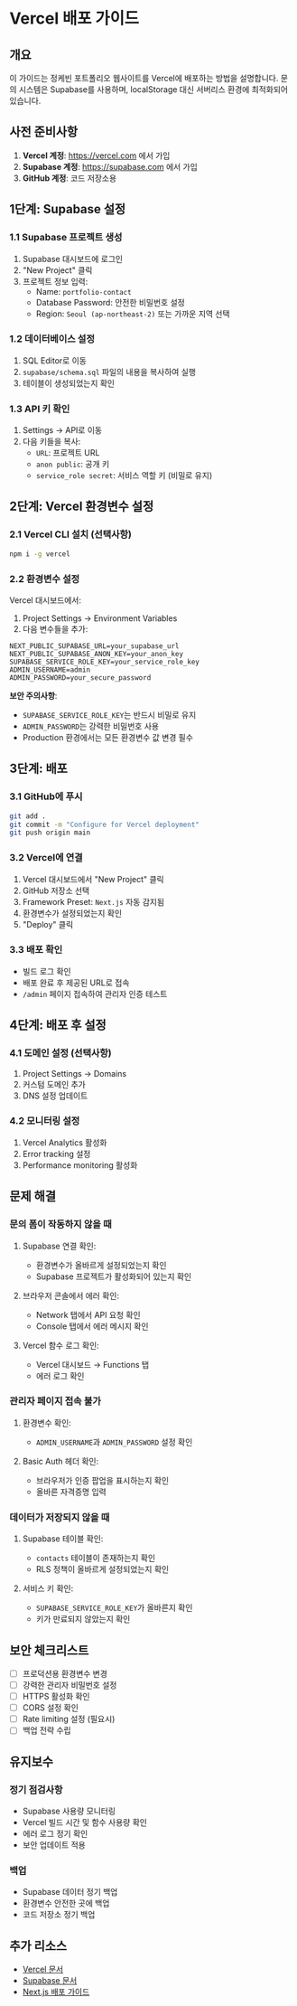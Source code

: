 # Vercel 배포 가이드

## 개요
이 가이드는 정케빈 포트폴리오 웹사이트를 Vercel에 배포하는 방법을 설명합니다. 문의 시스템은 Supabase를 사용하며, localStorage 대신 서버리스 환경에 최적화되어 있습니다.

## 사전 준비사항

1. **Vercel 계정**: https://vercel.com 에서 가입
2. **Supabase 계정**: https://supabase.com 에서 가입
3. **GitHub 계정**: 코드 저장소용

## 1단계: Supabase 설정

### 1.1 Supabase 프로젝트 생성
1. Supabase 대시보드에 로그인
2. "New Project" 클릭
3. 프로젝트 정보 입력:
   - Name: `portfolio-contact`
   - Database Password: 안전한 비밀번호 설정
   - Region: `Seoul (ap-northeast-2)` 또는 가까운 지역 선택

### 1.2 데이터베이스 설정
1. SQL Editor로 이동
2. `supabase/schema.sql` 파일의 내용을 복사하여 실행
3. 테이블이 생성되었는지 확인

### 1.3 API 키 확인
1. Settings → API로 이동
2. 다음 키들을 복사:
   - `URL`: 프로젝트 URL
   - `anon public`: 공개 키
   - `service_role secret`: 서비스 역할 키 (비밀로 유지)

## 2단계: Vercel 환경변수 설정

### 2.1 Vercel CLI 설치 (선택사항)
```bash
npm i -g vercel
```

### 2.2 환경변수 설정
Vercel 대시보드에서:
1. Project Settings → Environment Variables
2. 다음 변수들을 추가:

```
NEXT_PUBLIC_SUPABASE_URL=your_supabase_url
NEXT_PUBLIC_SUPABASE_ANON_KEY=your_anon_key
SUPABASE_SERVICE_ROLE_KEY=your_service_role_key
ADMIN_USERNAME=admin
ADMIN_PASSWORD=your_secure_password
```

**보안 주의사항**:
- `SUPABASE_SERVICE_ROLE_KEY`는 반드시 비밀로 유지
- `ADMIN_PASSWORD`는 강력한 비밀번호 사용
- Production 환경에서는 모든 환경변수 값 변경 필수

## 3단계: 배포

### 3.1 GitHub에 푸시
```bash
git add .
git commit -m "Configure for Vercel deployment"
git push origin main
```

### 3.2 Vercel에 연결
1. Vercel 대시보드에서 "New Project" 클릭
2. GitHub 저장소 선택
3. Framework Preset: `Next.js` 자동 감지됨
4. 환경변수가 설정되었는지 확인
5. "Deploy" 클릭

### 3.3 배포 확인
- 빌드 로그 확인
- 배포 완료 후 제공된 URL로 접속
- `/admin` 페이지 접속하여 관리자 인증 테스트

## 4단계: 배포 후 설정

### 4.1 도메인 설정 (선택사항)
1. Project Settings → Domains
2. 커스텀 도메인 추가
3. DNS 설정 업데이트

### 4.2 모니터링 설정
1. Vercel Analytics 활성화
2. Error tracking 설정
3. Performance monitoring 활성화

## 문제 해결

### 문의 폼이 작동하지 않을 때
1. Supabase 연결 확인:
   - 환경변수가 올바르게 설정되었는지 확인
   - Supabase 프로젝트가 활성화되어 있는지 확인
   
2. 브라우저 콘솔에서 에러 확인:
   - Network 탭에서 API 요청 확인
   - Console 탭에서 에러 메시지 확인

3. Vercel 함수 로그 확인:
   - Vercel 대시보드 → Functions 탭
   - 에러 로그 확인

### 관리자 페이지 접속 불가
1. 환경변수 확인:
   - `ADMIN_USERNAME`과 `ADMIN_PASSWORD` 설정 확인
   
2. Basic Auth 헤더 확인:
   - 브라우저가 인증 팝업을 표시하는지 확인
   - 올바른 자격증명 입력

### 데이터가 저장되지 않을 때
1. Supabase 테이블 확인:
   - `contacts` 테이블이 존재하는지 확인
   - RLS 정책이 올바르게 설정되었는지 확인

2. 서비스 키 확인:
   - `SUPABASE_SERVICE_ROLE_KEY`가 올바른지 확인
   - 키가 만료되지 않았는지 확인

## 보안 체크리스트

- [ ] 프로덕션용 환경변수 변경
- [ ] 강력한 관리자 비밀번호 설정
- [ ] HTTPS 활성화 확인
- [ ] CORS 설정 확인
- [ ] Rate limiting 설정 (필요시)
- [ ] 백업 전략 수립

## 유지보수

### 정기 점검사항
- Supabase 사용량 모니터링
- Vercel 빌드 시간 및 함수 사용량 확인
- 에러 로그 정기 확인
- 보안 업데이트 적용

### 백업
- Supabase 데이터 정기 백업
- 환경변수 안전한 곳에 백업
- 코드 저장소 정기 백업

## 추가 리소스

- [Vercel 문서](https://vercel.com/docs)
- [Supabase 문서](https://supabase.com/docs)
- [Next.js 배포 가이드](https://nextjs.org/docs/deployment)